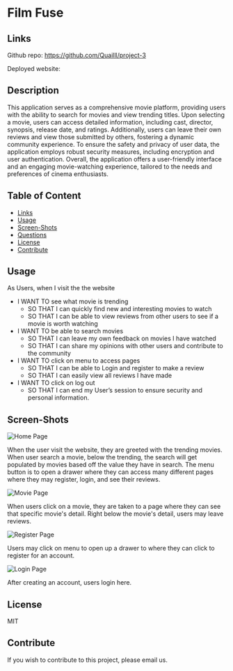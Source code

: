 # Film Fuse

## Links 
Github repo: https://github.com/Quailll/project-3


Deployed website: 

## Description
This application serves as a comprehensive movie platform, providing users with the ability to search for movies and view trending titles. Upon selecting a movie, users can access detailed information, including cast, director, synopsis, release date, and ratings. Additionally, users can leave their own reviews and view those submitted by others, fostering a dynamic community experience. To ensure the safety and privacy of user data, the application employs robust security measures, including encryption and user authentication. Overall, the application offers a user-friendly interface and an engaging movie-watching experience, tailored to the needs and preferences of cinema enthusiasts.

## Table of Content 
  - [Links](#links)
  - [Usage](#usage)
  - [Screen-Shots](#screen-shots)
  - [Questions](#questions)
  - [License](#license)
  - [Contribute](#contribute)

## Usage
As Users, when I visit the the website

- I WANT TO see what movie is trending
  - SO THAT I can quickly find new and interesting movies to watch
  - SO THAT I can be able to view reviews from other users to see if a movie is worth watching
- I WANT TO be able to search movies
  - SO THAT I can leave my own feedback on movies I have watched
  - SO THAT I can share my opinions with other users and contribute to the community
- I WANT TO click on menu to access pages
    - SO THAT I can be able to Login and register to make a review
    - SO THAT I can easily view all reviews I have made
- I WANT TO click on log out
    - SO THAT I can end my User’s session to ensure security and personal information. 

## Screen-Shots

![Home Page](image.path)

When the user visit the website, they are greeted with the trending movies. When user search a movie, below the trending, the search will get populated by movies based off the value they have in search. The menu button is to open a drawer where they can access many different pages where they may register, login, and see their reviews.

![Movie Page](image.path)

When users click on a movie, they are taken to a page where they can see that specific movie's detail. Right below the movie's detail, users may leave reviews. 

![Register Page](image.path) 

Users may click on menu to open up a drawer to where they can click to register for an account. 

![Login Page](image.path)

After creating an account, users login here. 

## License
MIT

## Contribute
If you wish to contribute to this project, please email us.



